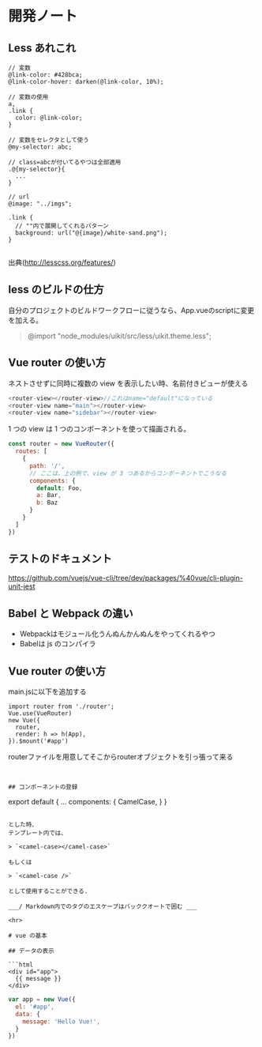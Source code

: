 # 開発ノート

## Less あれこれ
``` less
// 変数
@link-color: #428bca;
@link-color-hover: darken(@link-color, 10%);

// 変数の使用
a,
.link {
  color: @link-color;
}

// 変数をセレクタとして使う
@my-selector: abc;

// class=abcが付いてるやつは全部適用
.@{my-selector}{
  ...
}

// url
@image: "../imgs";

.link {
  // ""内で展開してくれるパターン
  background: url("@{image}/white-sand.png");
}


```

出典(http://lesscss.org/features/)


## less のビルドの仕方

自分のプロジェクトのビルドワークフローに従うなら、App.vueのscriptに変更を加える。

> @import "node_modules/uikit/src/less/uikit.theme.less";

## Vue router の使い方

ネストさせずに同時に複数の view を表示したい時、名前付きビューが使える

```javascript
<router-view></router-view>//これはname="default"になっている
<router-view name="main"></router-view>
<router-view name="sidebar"></router-view>
```

1 つの view は 1 つのコンポーネントを使って描画される。

```javascript
const router = new VueRouter({
  routes: [
    {
      path: '/',
      // ここは、上の例で、view が 3 つあるからコンポーネントでこうなる
      components: {
        default: Foo,
        a: Bar,
        b: Baz
      }
    }
  ]
})
```

## テストのドキュメント

https://github.com/vuejs/vue-cli/tree/dev/packages/%40vue/cli-plugin-unit-jest

## Babel と Webpack の違い
* Webpackはモジュール化うんぬんかんぬんをやってくれるやつ
* Babelは js のコンパイラ


## Vue router の使い方

main.jsに以下を追加する

```
import router from './router';
Vue.use(VueRouter)
new Vue({
  router,
  render: h => h(App),
}).$mount('#app')
```

routerファイルを用意してそこからrouterオブジェクトを引っ張って来る

```


## コンポーネントの登録

```
export default {
    ...
    components: {
        CamelCase,
    }
}
```

とした時、
テンプレート内では、

> `<camel-case></camel-case>`

もしくは

> `<camel-case />`

として使用することができる.

___/ Markdown内でのタグのエスケープはバッククオートで囲む ___

<hr>

# vue の基本

## データの表示

```html
<div id="app">
  {{ message }}
</div>
```

```javascript
var app = new Vue({
  el: '#app',
  data: {
    message: 'Hello Vue!',
  }
})

